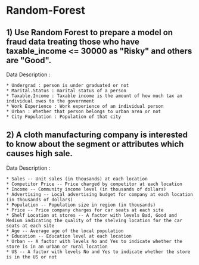 # Random-Forest

## 1) Use Random Forest to prepare a model on fraud data treating those who have taxable_income <= 30000 as "Risky" and others are "Good".

   Data Description :

    * Undergrad : person is under graduated or not
    * Marital.Status : marital status of a person
    * Taxable.Income : Taxable income is the amount of how much tax an individual owes to the government 
    * Work Experience : Work experience of an individual person
    * Urban : Whether that person belongs to urban area or not
    * City Population : Population of that city

## 2) A cloth manufacturing company is interested to know about the segment or attributes which causes high sale.  

   Data Description : 
 
    * Sales -- Unit sales (in thousands) at each location
    * Competitor Price -- Price charged by competitor at each location
    * Income -- Community income level (in thousands of dollars)
    * Advertising -- Local advertising budget for company at each location (in thousands of dollars)
    * Population -- Population size in region (in thousands)
    * Price -- Price company charges for car seats at each site
    * Shelf Location at stores -- A factor with levels Bad, Good and Medium indicating the quality of the shelving location for the car seats at each site
    * Age -- Average age of the local population
    * Education -- Education level at each location
    * Urban -- A factor with levels No and Yes to indicate whether the store is in an urban or rural location
    * US -- A factor with levels No and Yes to indicate whether the store is in the US or not

 

